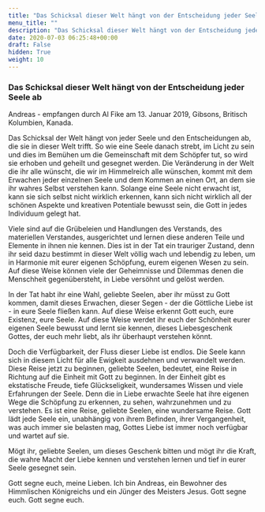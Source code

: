 ```yaml
---
title: "Das Schicksal dieser Welt hängt von der Entscheidung jeder Seele ab"
menu_title: ""
description: "Das Schicksal dieser Welt hängt von der Entscheidung jeder Seele ab"
date: 2020-07-03 06:25:48+00:00
draft: False
hidden: True
weight: 10
---
```

### Das Schicksal dieser Welt hängt von der Entscheidung jeder Seele ab  

Andreas - empfangen durch Al Fike am 13. Januar 2019, Gibsons, Britisch Kolumbien, Kanada.

Das Schicksal der Welt hängt von jeder Seele und den Entscheidungen ab, die sie in dieser Welt trifft. So wie eine Seele danach strebt, im Licht zu sein und dies im Bemühen um die Gemeinschaft mit dem Schöpfer tut, so wird sie erhoben und geheilt und gesegnet werden. Die Veränderung in der Welt die ihr alle wünscht, die wir im Himmelreich alle wünschen, kommt mit dem Erwachen jeder einzelnen Seele und dem Kommen an einen Ort, an dem sie ihr wahres Selbst verstehen kann. Solange eine Seele nicht erwacht ist, kann sie sich selbst nicht wirklich erkennen, kann sich nicht wirklich all der schönen Aspekte und kreativen Potentiale bewusst sein, die Gott in jedes Individuum gelegt hat.

Viele sind auf die Grübeleien und Handlungen des Verstands, des materiellen Verstandes, ausgerichtet und lernen diese anderen Teile und Elemente in ihnen nie kennen. Dies ist in der Tat ein trauriger Zustand, denn ihr seid dazu bestimmt in dieser Welt völlig wach und lebendig zu leben, um in Harmonie mit eurer eigenen Schöpfung, eurem eigenen Wesen zu sein. Auf diese Weise können viele der Geheimnisse und Dilemmas denen die Menschheit gegenübersteht, in Liebe versöhnt und gelöst werden.

In der Tat habt ihr eine Wahl, geliebte Seelen, aber ihr müsst zu Gott kommen, damit dieses Erwachen, dieser Segen - der die Göttliche Liebe ist - in eure Seele fließen kann. Auf diese Weise erkennt Gott euch, eure Existenz, eure Seele. Auf diese Weise werdet ihr euch der Schönheit eurer eigenen Seele bewusst und lernt sie kennen, dieses Liebesgeschenk Gottes, der euch mehr liebt, als ihr überhaupt verstehen könnt.

Doch die Verfügbarkeit, der Fluss dieser Liebe ist endlos. Die Seele kann sich in diesem Licht für alle Ewigkeit ausdehnen und verwandelt werden. Diese Reise jetzt zu beginnen, geliebte Seelen, bedeutet, eine Reise in Richtung auf die Einheit mit Gott zu beginnen. In der Einheit gibt es ekstatische Freude, tiefe Glückseligkeit, wundersames Wissen und viele Erfahrungen der Seele. Denn die in Liebe erwachte Seele hat ihre eigenen Wege die Schöpfung zu erkennen, zu sehen, wahrzunehmen und zu verstehen. Es ist eine Reise, geliebte Seelen, eine wundersame Reise. Gott lädt jede Seele ein, unabhängig von ihrem Befinden, ihrer Vergangenheit, was auch immer sie belasten mag, Gottes Liebe ist immer noch verfügbar und wartet auf sie.

Mögt ihr, geliebte Seelen, um dieses Geschenk bitten und mögt ihr die Kraft, die wahre Macht der Liebe kennen und verstehen lernen und tief in eurer Seele gesegnet sein.

Gott segne euch, meine Lieben. Ich bin Andreas, ein Bewohner des Himmlischen Königreichs und ein Jünger des Meisters Jesus. Gott segne euch. Gott segne euch.
